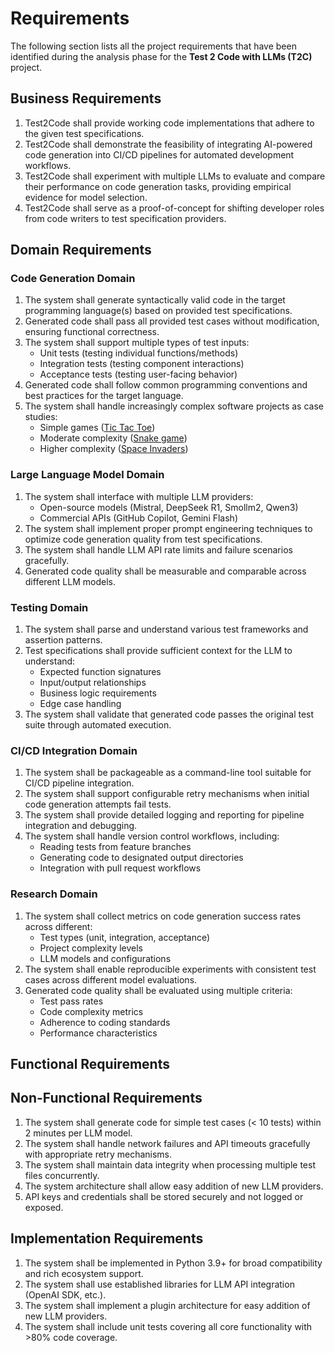 # Requirements

The following section lists all the project requirements that have been identified during the analysis phase for the **Test 2 Code with LLMs (T2C)** project.

## Business Requirements

1. Test2Code shall provide working code implementations that adhere to the given test specifications.
1. Test2Code shall demonstrate the feasibility of integrating AI-powered code generation into CI/CD pipelines for automated development workflows.
1. Test2Code shall experiment with multiple LLMs to evaluate and compare their performance on code generation tasks, providing empirical evidence for model selection.
1. Test2Code shall serve as a proof-of-concept for shifting developer roles from code writers to test specification providers.

## Domain Requirements

### Code Generation Domain

1. The system shall generate syntactically valid code in the target programming language(s) based on provided test specifications.
1. Generated code shall pass all provided test cases without modification, ensuring functional correctness.
1. The system shall support multiple types of test inputs:
   - Unit tests (testing individual functions/methods)
   - Integration tests (testing component interactions)  
   - Acceptance tests (testing user-facing behavior)
1. Generated code shall follow common programming conventions and best practices for the target language.
1. The system shall handle increasingly complex software projects as case studies:
   - Simple games ([Tic Tac Toe](https://en.wikipedia.org/wiki/Tic-tac-toe))
   - Moderate complexity ([Snake game](https://en.wikipedia.org/wiki/Snake_(video_game_genre)))
   - Higher complexity ([Space Invaders](https://en.wikipedia.org/wiki/Space_Invaders))

### Large Language Model Domain

1. The system shall interface with multiple LLM providers:
   - Open-source models (Mistral, DeepSeek R1, Smollm2, Qwen3)
   - Commercial APIs (GitHub Copilot, Gemini Flash)
1. The system shall implement proper prompt engineering techniques to optimize code generation quality from test specifications.
1. The system shall handle LLM API rate limits and failure scenarios gracefully.
1. Generated code quality shall be measurable and comparable across different LLM models.

### Testing Domain

1. The system shall parse and understand various test frameworks and assertion patterns.
1. Test specifications shall provide sufficient context for the LLM to understand:
   - Expected function signatures
   - Input/output relationships  
   - Business logic requirements
   - Edge case handling
1. The system shall validate that generated code passes the original test suite through automated execution.

### CI/CD Integration Domain

1. The system shall be packageable as a command-line tool suitable for CI/CD pipeline integration.
1. The system shall support configurable retry mechanisms when initial code generation attempts fail tests.
1. The system shall provide detailed logging and reporting for pipeline integration and debugging.
1. The system shall handle version control workflows, including:
   - Reading tests from feature branches
   - Generating code to designated output directories
   - Integration with pull request workflows

### Research Domain

1. The system shall collect metrics on code generation success rates across different:
   - Test types (unit, integration, acceptance)
   - Project complexity levels
   - LLM models and configurations
1. The system shall enable reproducible experiments with consistent test cases across different model evaluations.
1. Generated code quality shall be evaluated using multiple criteria:
   - Test pass rates
   - Code complexity metrics
   - Adherence to coding standards
   - Performance characteristics

## Functional Requirements

<!-- TODO -->
<!-- ### User Functional Requirements

**UFR-01** As a developer, I shall be able to provide a directory of test files to generate corresponding implementation code.

**UFR-02** As a developer, I shall be able to specify the target output directory for generated code.

**UFR-03** As a developer, I shall be able to select which LLM model to use for code generation.

**UFR-04** As a developer, I shall be able to configure generation parameters (temperature, max tokens, etc.).

**UFR-05** As a researcher, I shall be able to run comparative experiments across multiple models with identical test inputs.

**UFR-06** As a CI/CD engineer, I shall be able to integrate the tool into automated pipelines with appropriate exit codes and logging.

### System Functional Requirements

**SFR-01** The system shall parse test files and extract relevant specifications for code generation.

**SFR-02** The system shall construct appropriate prompts for LLMs based on test analysis.

**SFR-03** The system shall execute generated code against the original test suite to validate correctness.

**SFR-04** The system shall implement retry logic with iterative refinement when tests fail.

**SFR-05** The system shall generate comprehensive reports on generation success/failure rates.

**SFR-06** The system shall cache LLM responses to avoid redundant API calls during development.

**SFR-07** The system shall support batch processing of multiple test files simultaneously.

**SFR-08** The system shall validate generated code syntax before test execution. -->

## Non-Functional Requirements

1. The system shall generate code for simple test cases (< 10 tests) within 2 minutes per LLM model.
1. The system shall handle network failures and API timeouts gracefully with appropriate retry mechanisms.
1. The system shall maintain data integrity when processing multiple test files concurrently.
1. The system architecture shall allow easy addition of new LLM providers.
1. API keys and credentials shall be stored securely and not logged or exposed.

## Implementation Requirements

1. The system shall be implemented in Python 3.9+ for broad compatibility and rich ecosystem support.
1. The system shall use established libraries for LLM API integration (OpenAI SDK, etc.).
1. The system shall implement a plugin architecture for easy addition of new LLM providers.
1. The system shall include unit tests covering all core functionality with >80% code coverage.
